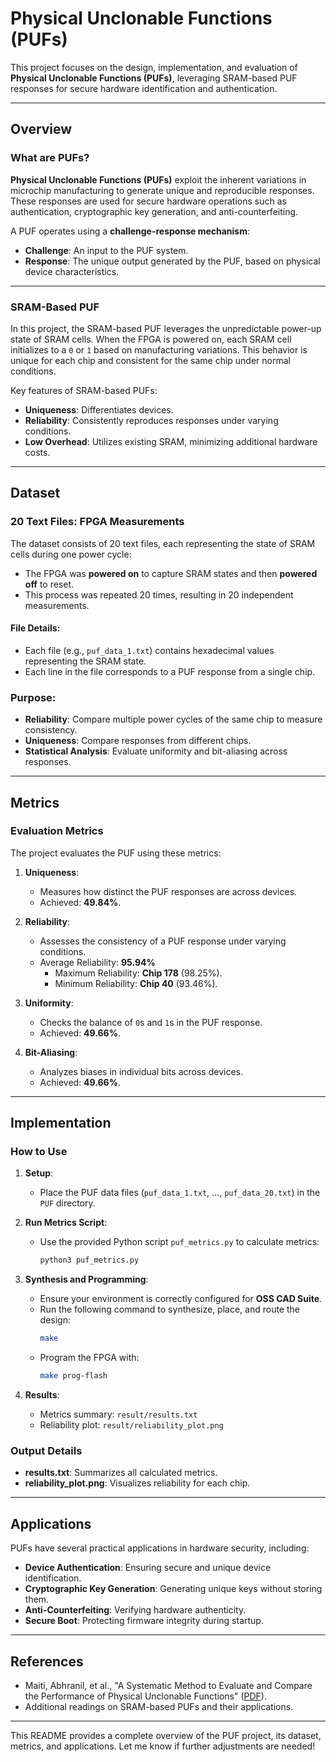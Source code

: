 # Physical Unclonable Functions (PUFs)

This project focuses on the design, implementation, and evaluation of **Physical Unclonable Functions (PUFs)**, leveraging SRAM-based PUF responses for secure hardware identification and authentication.

---

## Overview

### What are PUFs?

**Physical Unclonable Functions (PUFs)** exploit the inherent variations in microchip manufacturing to generate unique and reproducible responses. These responses are used for secure hardware operations such as authentication, cryptographic key generation, and anti-counterfeiting.

A PUF operates using a **challenge-response mechanism**:
- **Challenge**: An input to the PUF system.
- **Response**: The unique output generated by the PUF, based on physical device characteristics.

---

### SRAM-Based PUF

In this project, the SRAM-based PUF leverages the unpredictable power-up state of SRAM cells. When the FPGA is powered on, each SRAM cell initializes to a `0` or `1` based on manufacturing variations. This behavior is unique for each chip and consistent for the same chip under normal conditions.

Key features of SRAM-based PUFs:
- **Uniqueness**: Differentiates devices.
- **Reliability**: Consistently reproduces responses under varying conditions.
- **Low Overhead**: Utilizes existing SRAM, minimizing additional hardware costs.

---

## Dataset

### 20 Text Files: FPGA Measurements

The dataset consists of 20 text files, each representing the state of SRAM cells during one power cycle:
- The FPGA was **powered on** to capture SRAM states and then **powered off** to reset.
- This process was repeated 20 times, resulting in 20 independent measurements.

#### File Details:
- Each file (e.g., `puf_data_1.txt`) contains hexadecimal values representing the SRAM state.
- Each line in the file corresponds to a PUF response from a single chip.

### Purpose:
- **Reliability**: Compare multiple power cycles of the same chip to measure consistency.
- **Uniqueness**: Compare responses from different chips.
- **Statistical Analysis**: Evaluate uniformity and bit-aliasing across responses.

---

## Metrics

### Evaluation Metrics

The project evaluates the PUF using these metrics:

1. **Uniqueness**:
   - Measures how distinct the PUF responses are across devices.
   - Achieved: **49.84%**.

2. **Reliability**:
   - Assesses the consistency of a PUF response under varying conditions.
   - Average Reliability: **95.94%**
     - Maximum Reliability: **Chip 178** (98.25%).
     - Minimum Reliability: **Chip 40** (93.46%).

3. **Uniformity**:
   - Checks the balance of `0`s and `1`s in the PUF response.
   - Achieved: **49.66%**.

4. **Bit-Aliasing**:
   - Analyzes biases in individual bits across devices.
   - Achieved: **49.66%**.

---

## Implementation

### How to Use

1. **Setup**:
   - Place the PUF data files (`puf_data_1.txt`, ..., `puf_data_20.txt`) in the `PUF` directory.

2. **Run Metrics Script**:
   - Use the provided Python script `puf_metrics.py` to calculate metrics:
     ```bash
     python3 puf_metrics.py
     ```

3. **Synthesis and Programming**:
   - Ensure your environment is correctly configured for **OSS CAD Suite**.
   - Run the following command to synthesize, place, and route the design:
     ```bash
     make
     ```
   - Program the FPGA with:
     ```bash
     make prog-flash
     ```

4. **Results**:
   - Metrics summary: `result/results.txt`
   - Reliability plot: `result/reliability_plot.png`

### Output Details

- **results.txt**: Summarizes all calculated metrics.
- **reliability_plot.png**: Visualizes reliability for each chip.

---

## Applications

PUFs have several practical applications in hardware security, including:
- **Device Authentication**: Ensuring secure and unique device identification.
- **Cryptographic Key Generation**: Generating unique keys without storing them.
- **Anti-Counterfeiting**: Verifying hardware authenticity.
- **Secure Boot**: Protecting firmware integrity during startup.

---

## References

- Maiti, Abhranil, et al., "A Systematic Method to Evaluate and Compare the Performance of Physical Unclonable Functions" ([PDF](2011-657.pdf)).
- Additional readings on SRAM-based PUFs and their applications.

---

This README provides a complete overview of the PUF project, its dataset, metrics, and applications. Let me know if further adjustments are needed!


